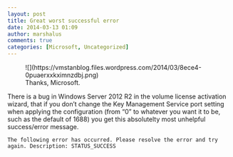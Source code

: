 ```yaml
---
layout: post
title: Great worst successful error
date: 2014-03-13 01:09
author: marshalus
comments: true
categories: [Microsoft, Uncategorized]
---
```



<figure class="wp-caption">![](https://vmstanblog.files.wordpress.com/2014/03/8ece4-0puaerxxkximnzdbj.png)

<figcaption class="wp-caption-text">Thanks, Microsoft.</figcaption>

</figure>

There is a bug in Windows Server 2012 R2 in the volume license activation wizard, that if you don’t change the Key Management Service port setting when applying the configuration (from “0” to whatever you want it to be, such as the default of 1688) you get this absolutelty most unhelpful success/error message.

    The following error has occurred. Please resolve the error and try again. Description: STATUS_SUCCESS